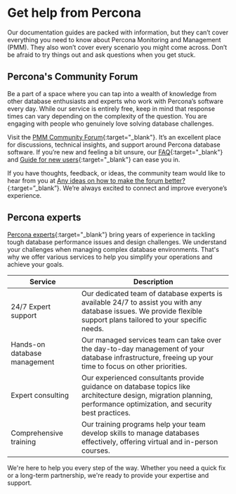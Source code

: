 # Get help from Percona

Our documentation guides are packed with information, but they can’t cover everything you need to know about Percona Monitoring and Management (PMM). They also won’t cover every scenario you might come across. Don’t be afraid to try things out and ask questions when you get stuck.

## Percona's Community Forum

Be a part of a space where you can tap into a wealth of knowledge from other database enthusiasts and experts who work with Percona’s software every day. While our service is entirely free, keep in mind that response times can vary depending on the complexity of the question. You are engaging with people who genuinely love solving database challenges.


Visit the [PMM Community Forum](https://forums.percona.com/c/percona-monitoring-and-management-pmm/30/all){:target="_blank"}. It’s an excellent place for discussions, technical insights, and support around Percona database software. If you’re new and feeling a bit unsure, our [FAQ](https://forums.percona.com/faq){:target="_blank"} and [Guide for new users](https://forums.percona.com/t/faq-guide-for-new-users/8562){:target="_blank"} can ease you in.

If you have thoughts, feedback, or ideas, the community team would like to hear from you at [Any ideas on how to make the forum better?](https://forums.percona.com/t/any-ideas-on-how-to-make-the-forum-better/11522){:target=”_blank”}. We’re always excited to connect and improve everyone’s experience.

## Percona experts

[Percona experts](https://www.percona.com/services/consulting){:target="_blank"} bring years of experience in tackling tough database performance issues and design challenges. We understand your challenges when managing complex database environments. That's why we offer various services to help you simplify your operations and achieve your goals.

| Service                    | Description                                                                                                                                                           |
|----------------------------|-----------------------------------------------------------------------------------------------------------------------------------------------------------------------|
| 24/7 Expert support        | Our dedicated team of database experts is available 24/7 to assist you with any database issues. We provide flexible support plans tailored to your specific needs.   |
| Hands-on database management | Our managed services team can take over the day-to-day management of your database infrastructure, freeing up your time to focus on other priorities.               |
| Expert consulting          | Our experienced consultants provide guidance on database topics like architecture design, migration planning, performance optimization, and security best practices.  |
| Comprehensive training     | Our training programs help your team develop skills to manage databases effectively, offering virtual and in-person courses.                                          |

We're here to help you every step of the way. Whether you need a quick fix or a long-term partnership, we're ready to provide your expertise and support.